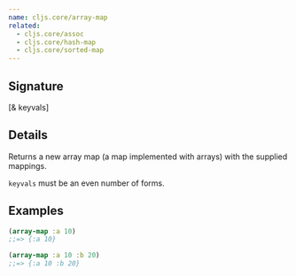 ```yaml
---
name: cljs.core/array-map
related:
  - cljs.core/assoc
  - cljs.core/hash-map
  - cljs.core/sorted-map
---
```


## Signature
[& keyvals]


## Details

Returns a new array map (a map implemented with arrays) with the supplied mappings.

`keyvals` must be an even number of forms.


## Examples

```clj
(array-map :a 10)
;;=> {:a 10}

(array-map :a 10 :b 20)
;;=> {:a 10 :b 20}
```